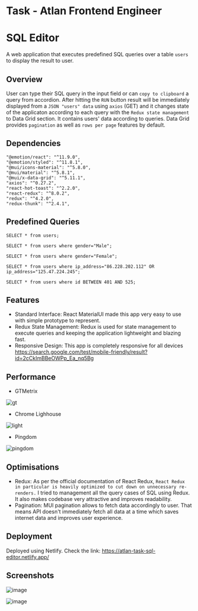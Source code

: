
# Task - Atlan Frontend Engineer
# SQL Editor
A web application that executes predefined SQL queries over a table `users` to display the result to user. 
## Overview
User can type their SQL query in the input field or can `copy to clipboard` a query from accordion. After hitting the `RUN` button result will be immediately displayed from a `JSON "users" data` using `axios` (GET) and it changes state of the applicaton according to each query with the `Redux state management` to Data Grid section. 
It contains users' data according to queries. Data Grid provides `pagination` as well as `rows per page` features by default.

## Dependencies
    "@emotion/react": "^11.9.0",
    "@emotion/styled": "^11.8.1",
    "@mui/icons-material": "^5.8.0",
    "@mui/material": "^5.8.1",
    "@mui/x-data-grid": "^5.11.1",
    "axios": "^0.27.2",
    "react-hot-toast": "^2.2.0",
    "react-redux": "^8.0.2",
    "redux": "^4.2.0",
    "redux-thunk": "^2.4.1",
## Predefined Queries
`SELECT * from users;`

`SELECT * from users where gender="Male";`

`SELECT * from users where gender="Female";`

`SELECT * from users where ip_address="86.228.202.112" OR ip_address="125.47.224.245";`

`SELECT * from users where id BETWEEN 401 AND 525;`

## Features
- Standard Interface: React MaterialUI made this app very easy to use with simple prototype to represent.
- Redux State Management: Redux is used for state management to execute queries and keeping the application lightweight and blazing fast.
- Responsive Design: This app is completely responsive for all devices https://search.google.com/test/mobile-friendly/result?id=2cCkImBBeOWPp_Ea_nq5Bg

## Performance 
- GTMetrix

![gt](https://user-images.githubusercontent.com/79497113/170854451-2449c11b-d061-4fb2-be37-3f43287e23f7.png)

- Chrome Lighhouse

![light](https://user-images.githubusercontent.com/79497113/170854470-8324b1c3-ac6d-4bfb-9eff-19e001408205.png)

- Pingdom

![pingdom](https://user-images.githubusercontent.com/79497113/170854479-8dc6a7bc-9885-4b94-8b2a-2766dac4a740.png)

## Optimisations
- Redux: As per the official documentation of React Redux, `React Redux in particular is heavily optimized to cut down on unnecessary re-renders.` I tried to management all the query cases of SQL using Redux. It also makes codebase very attractive and improves readability.
- Pagination: MUI pagination allows to fetch data accordingly to user. That means API doesn't immediately fetch all data at a time which saves internet data and improves user experience.

## Deployment
Deployed using Netlify. Check the link: https://atlan-task-sql-editor.netlify.app/

## Screenshots
![image](https://user-images.githubusercontent.com/79497113/170876230-60a34478-6c6e-467e-9670-69d6c54e0b90.png)

![image](https://user-images.githubusercontent.com/79497113/170876292-6b38059d-f9d5-44c3-82df-816115d569c8.png)
